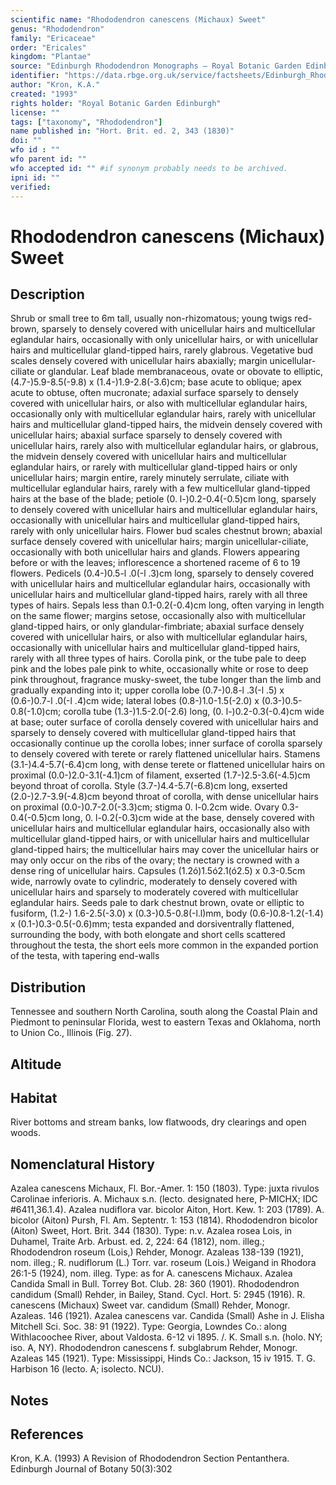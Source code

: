 ```yaml
---
scientific name: "Rhododendron canescens (Michaux) Sweet"
genus: "Rhododendron"
family: "Ericaceae"
order: "Ericales"
kingdom: "Plantae"
source: "Edinburgh Rhododendron Monographs – Royal Botanic Garden Edinburgh"
identifier: "https://data.rbge.org.uk/service/factsheets/Edinburgh_Rhododendron_Monographs.xhtml"
author: "Kron, K.A."
created: "1993"
rights holder: "Royal Botanic Garden Edinburgh"
license: ""
tags: ["taxonomy", "Rhododendron"]
name published in: "Hort. Brit. ed. 2, 343 (1830)"
doi: ""
wfo id : ""
wfo parent id: ""
wfo accepted id: "" #if synonym probably needs to be archived.                      
ipni id: ""
verified:
---
```


                       

# Rhododendron canescens (Michaux) Sweet

## Description
Shrub or small tree to 6m tall, usually non-rhizomatous; young twigs red-brown, sparsely to densely covered with unicellular hairs and multicellular eglandular hairs, occasionally with only unicellular hairs, or with unicellular hairs and multicellular gland-tipped hairs, rarely glabrous. Vegetative bud scales densely covered with unicellular hairs abaxially; margin unicellular-ciliate or glandular. Leaf blade membranaceous, ovate or obovate to elliptic, (4.7-)5.9-8.5(-9.8) x (1.4-)1.9-2.8(-3.6)cm; base acute to oblique; apex acute to obtuse, often mucronate; adaxial surface sparsely to densely covered with unicellular hairs, or also with multicellular eglandular hairs, occasionally only with multicellular eglandular hairs, rarely with unicellular hairs and multicellular gland-tipped hairs, the midvein densely covered with unicellular hairs; abaxial surface sparsely to densely covered with unicellular hairs, rarely also with multicellular eglandular hairs, or glabrous, the midvein densely covered with unicellular hairs and multicellular eglandular hairs, or rarely with multicellular gland-tipped hairs or only unicellular hairs; margin entire, rarely minutely serrulate, ciliate with multicellular eglandular hairs, rarely with a few multicellular gland-tipped hairs at the base of the blade; petiole (0. l-)0.2-0.4(-0.5)cm long, sparsely to densely covered with unicellular hairs and multicellular eglandular hairs, occasionally with unicellular hairs and multicellular gland-tipped hairs, rarely with only unicellular hairs. Flower bud scales chestnut brown; abaxial surface densely covered with unicellular hairs; margin unicellular-ciliate, occasionally with both unicellular hairs and glands. Flowers appearing before or with the leaves; inflorescence a shortened raceme of 6 to 19 flowers. Pedicels (0.4-)0.5-l .0(-l .3)cm long, sparsely to densely covered with unicellular hairs and multicellular eglandular hairs, occasionally with unicellular hairs and multicellular gland-tipped hairs, rarely with all three types of hairs. Sepals less than 0.1-0.2(-0.4)cm long, often varying in length on the same flower; margins setose, occasionally also with multicellular gland-tipped hairs, or only glandular-fimbriate; abaxial surface densely covered with unicellular hairs, or also with multicellular eglandular hairs, occasionally with unicellular hairs and multicellular gland-tipped hairs, rarely with all three types of hairs. Corolla pink, or the tube pale to deep pink and the lobes pale pink to white, occasionally white or rose to deep pink throughout, fragrance musky-sweet, the tube longer than the limb and gradually expanding into it; upper corolla lobe (0.7-)0.8-l .3(-l .5) x (0.6-)0.7-l .0(-l .4)cm wide; lateral lobes (0.8-)1.0-1.5(-2.0) x (0.3-)0.5-0.8(-1.0)cm; corolla tube (1.3-)1.5-2.0(-2.6) long, (0. l-)0.2-0.3(-0.4)cm wide at base; outer surface of corolla densely covered with unicellular hairs and sparsely to densely covered with multicellular gland-tipped hairs that occasionally continue up the corolla lobes; inner surface of corolla sparsely to densely covered with terete or rarely flattened unicellular hairs. Stamens (3.1-)4.4-5.7(-6.4)cm long, with dense terete or flattened unicellular hairs on proximal (0.0-)2.0-3.1(-4.1)cm of filament, exserted (1.7-)2.5-3.6(-4.5)cm beyond throat of corolla. Style (3.7-)4.4-5.7(-6.8)cm long, exserted (2.0-)2.7-3.9(-4.8)cm beyond throat of corolla, with dense unicellular hairs on proximal (0.0-)0.7-2.0(-3.3)cm; stigma 0. l-0.2cm wide. Ovary 0.3-0.4(-0.5)cm long, 0. l-0.2(-0.3)cm wide at the base, densely covered with unicellular hairs and multicellular eglandular hairs, occasionally also with multicellular gland-tipped hairs, or with unicellular hairs and multicellular gland-tipped hairs; the multicellular hairs may cover the unicellular hairs or may only occur on the ribs of the ovary; the nectary is crowned with a dense ring of unicellular hairs. Capsules (1.2ó)1.5ó2.1(ó2.5) x 0.3-0.5cm wide, narrowly ovate to cylindric, moderately to densely covered with unicellular hairs and sparsely to moderately covered with multicellular eglandular hairs. Seeds pale to dark chestnut brown, ovate or elliptic to fusiform, (1.2-) 1.6-2.5(-3.0) x (0.3-)0.5-0.8(-l.l)mm, body (0.6-)0.8-1.2(-1.4) x (0.1-)0.3-0.5(-0.6)mm; testa expanded and dorsiventrally flattened, surrounding the body, with both elongate and short cells scattered throughout the testa, the short eels more common in the expanded portion of the testa, with tapering end-walls

## Distribution
Tennessee and southern North Carolina, south along the Coastal Plain and Piedmont to peninsular Florida, west to eastern Texas and Oklahoma, north to Union Co., Illinois (Fig. 27).

## Altitude


## Habitat
River bottoms and stream banks, low flatwoods, dry clearings and open woods.

## Nomenclatural History
Azalea canescens Michaux, Fl. Bor.-Amer. 1: 150 (1803). Type: juxta rivulos Carolinae inferioris. A. Michaux s.n. (lecto. designated here, P-MICHX; IDC #6411,36.1.4). Azalea nudiflora var. bicolor Aiton, Hort. Kew. 1: 203 (1789). A. bicolor (Aiton) Pursh, Fl. Am. Septentr. 1: 153 (1814). Rhododendron bicolor (Aiton) Sweet, Hort. Brit. 344 (1830). Type: n.v. Azalea rosea Lois, in Duhamel, Traite Arb. Arbust. ed. 2, 224: 64 (1812), nom. illeg.; Rhododendron roseum (Lois,) Rehder, Monogr. Azaleas 138-139 (1921), nom. illeg.; R. nudiflorum (L.) Torr. var. roseum (Lois.) Weigand in Rhodora 26:1-5 (1924), nom. illeg. Type: as for A. canescens Michaux. Azalea Candida Small in Bull. Torrey Bot. Club. 28: 360 (1901). Rhododendron candidum (Small) Rehder, in Bailey, Stand. Cycl. Hort. 5: 2945 (1916). R. canescens (Michaux) Sweet var. candidum (Small) Rehder, Monogr. Azaleas. 146 (1921). Azalea canescens var. Candida (Small) Ashe in J. Elisha Mitchell Sci. Soc. 38: 91 (1922). Type: Georgia, Lowndes Co.: along Withlacoochee River, about Valdosta. 6-12 vi 1895. /. K. Small s.n. (holo. NY; iso. A, NY). Rhododendron canescens f. subglabrum Rehder, Monogr. Azaleas 145 (1921). Type: Mississippi, Hinds Co.: Jackson, 15 iv 1915. T. G. Harbison 16 (lecto. A; isolecto. NCU).
                       
## Notes


## References

Kron, K.A. (1993) A Revision of Rhododendron Section Pentanthera. Edinburgh Journal of Botany 50(3):302
